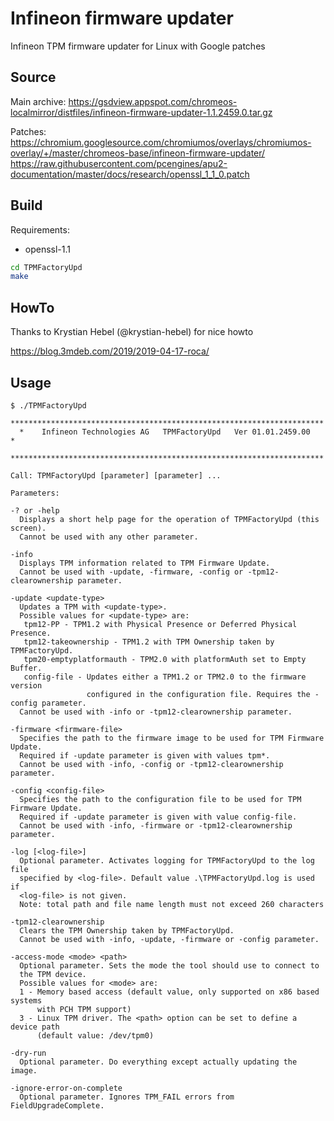 # Infineon firmware updater
Infineon TPM firmware updater for Linux with Google patches

## Source
Main archive:
https://gsdview.appspot.com/chromeos-localmirror/distfiles/infineon-firmware-updater-1.1.2459.0.tar.gz

Patches:
https://chromium.googlesource.com/chromiumos/overlays/chromiumos-overlay/+/master/chromeos-base/infineon-firmware-updater/
https://raw.githubusercontent.com/pcengines/apu2-documentation/master/docs/research/openssl_1_1_0.patch

## Build
Requirements: 
* openssl-1.1
```sh
cd TPMFactoryUpd
make
```

## HowTo

Thanks to Krystian Hebel (@krystian-hebel) for nice howto

https://blog.3mdeb.com/2019/2019-04-17-roca/

## Usage
```
$ ./TPMFactoryUpd
  **********************************************************************
  *    Infineon Technologies AG   TPMFactoryUpd   Ver 01.01.2459.00    *
  **********************************************************************

Call: TPMFactoryUpd [parameter] [parameter] ...

Parameters:

-? or -help
  Displays a short help page for the operation of TPMFactoryUpd (this screen).
  Cannot be used with any other parameter.

-info
  Displays TPM information related to TPM Firmware Update.
  Cannot be used with -update, -firmware, -config or -tpm12-clearownership parameter.

-update <update-type>
  Updates a TPM with <update-type>.
  Possible values for <update-type> are:
   tpm12-PP - TPM1.2 with Physical Presence or Deferred Physical Presence.
   tpm12-takeownership - TPM1.2 with TPM Ownership taken by TPMFactoryUpd.
   tpm20-emptyplatformauth - TPM2.0 with platformAuth set to Empty Buffer.
   config-file - Updates either a TPM1.2 or TPM2.0 to the firmware version
                 configured in the configuration file. Requires the -config parameter.
  Cannot be used with -info or -tpm12-clearownership parameter.

-firmware <firmware-file>
  Specifies the path to the firmware image to be used for TPM Firmware Update.
  Required if -update parameter is given with values tpm*.
  Cannot be used with -info, -config or -tpm12-clearownership parameter.

-config <config-file>
  Specifies the path to the configuration file to be used for TPM Firmware Update.
  Required if -update parameter is given with value config-file.
  Cannot be used with -info, -firmware or -tpm12-clearownership parameter.

-log [<log-file>]
  Optional parameter. Activates logging for TPMFactoryUpd to the log file
  specified by <log-file>. Default value .\TPMFactoryUpd.log is used if
  <log-file> is not given.
  Note: total path and file name length must not exceed 260 characters

-tpm12-clearownership
  Clears the TPM Ownership taken by TPMFactoryUpd.
  Cannot be used with -info, -update, -firmware or -config parameter.

-access-mode <mode> <path>
  Optional parameter. Sets the mode the tool should use to connect to
  the TPM device.
  Possible values for <mode> are:
  1 - Memory based access (default value, only supported on x86 based systems
      with PCH TPM support)
  3 - Linux TPM driver. The <path> option can be set to define a device path
      (default value: /dev/tpm0)

-dry-run
  Optional parameter. Do everything except actually updating the image.

-ignore-error-on-complete
  Optional parameter. Ignores TPM_FAIL errors from FieldUpgradeComplete.
```
